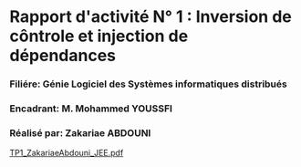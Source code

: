 # Rapport d'activité N° 1 : Inversion de côntrole et injection de dépendances

### Filiére: Génie Logiciel des Systèmes informatiques distribués

### Encadrant: M. Mohammed YOUSSFI

### Réalisé par: Zakariae ABDOUNI

 [TP1_ZakariaeAbdouni_JEE.pdf](./TP1_ZakariaeAbdouni_JEE.pdf)
